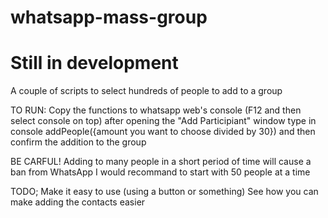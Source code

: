 # whatsapp-mass-group
# Still in development
A couple of scripts to select hundreds of people to add to a group

TO RUN:
Copy the functions to whatsapp web's console (F12 and then select console on top)
after opening the "Add Participiant" window type in console addPeople({amount you want to choose divided by 30})
and then confirm the addition to the group

BE CARFUL!
Adding to many people in a short period of time will cause a ban from WhatsApp
I would recommand to start with 50 people at a time

TODO; 
Make it easy to use (using a button or something)
See how you can make adding the contacts easier
